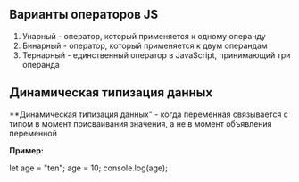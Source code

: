 ## Варианты операторов JS

1. Унарный - оператор, который применяется к одному операнду
2. Бинарный - оператор, который применяется к двум операндам
3. Тернарный - единственный оператор в JavaScript, принимающий три операнда

## Динамическая типизация данных

**Динамическая типизация данных" - когда переменная связывается с типом в момент присваивания значения, а не в момент объявления переменной

**Пример:**

let age = "ten";
age = 10;
console.log(age);
